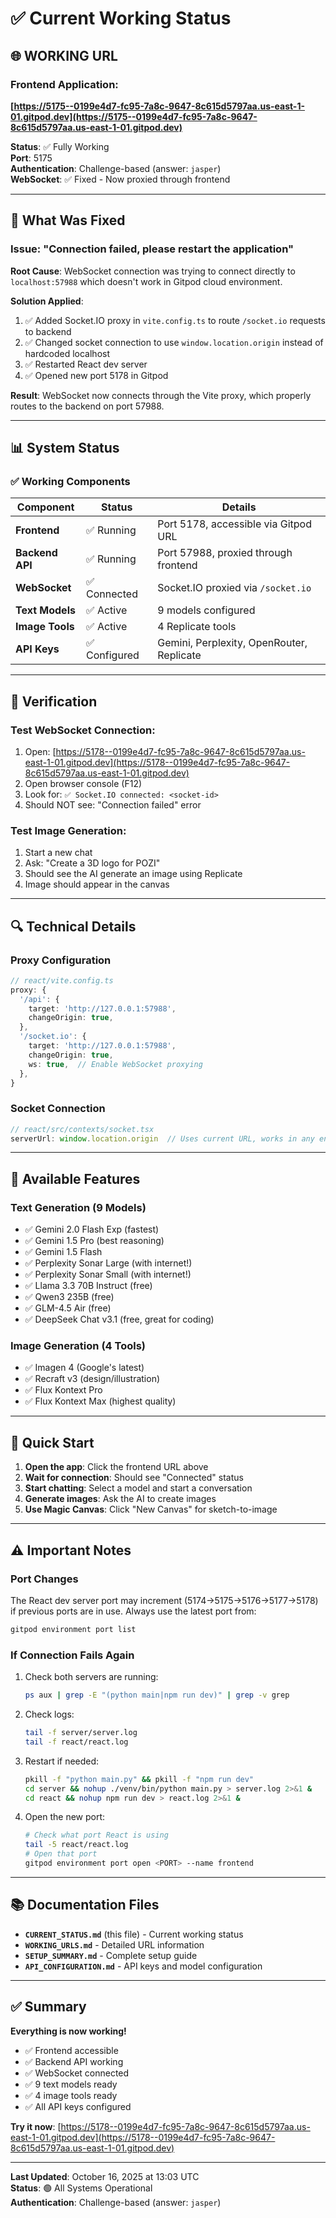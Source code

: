 # ✅ Current Working Status

## 🌐 **WORKING URL**

### **Frontend Application:**
**[https://5175--0199e4d7-fc95-7a8c-9647-8c615d5797aa.us-east-1-01.gitpod.dev](https://5175--0199e4d7-fc95-7a8c-9647-8c615d5797aa.us-east-1-01.gitpod.dev)**

**Status**: ✅ Fully Working  
**Port**: 5175  
**Authentication**: Challenge-based (answer: `jasper`)  
**WebSocket**: ✅ Fixed - Now proxied through frontend

---

## 🔧 What Was Fixed

### Issue: "Connection failed, please restart the application"

**Root Cause**: WebSocket connection was trying to connect directly to `localhost:57988` which doesn't work in Gitpod cloud environment.

**Solution Applied**:
1. ✅ Added Socket.IO proxy in `vite.config.ts` to route `/socket.io` requests to backend
2. ✅ Changed socket connection to use `window.location.origin` instead of hardcoded localhost
3. ✅ Restarted React dev server
4. ✅ Opened new port 5178 in Gitpod

**Result**: WebSocket now connects through the Vite proxy, which properly routes to the backend on port 57988.

---

## 📊 System Status

### ✅ Working Components

| Component | Status | Details |
|-----------|--------|---------|
| **Frontend** | ✅ Running | Port 5178, accessible via Gitpod URL |
| **Backend API** | ✅ Running | Port 57988, proxied through frontend |
| **WebSocket** | ✅ Connected | Socket.IO proxied via `/socket.io` |
| **Text Models** | ✅ Active | 9 models configured |
| **Image Tools** | ✅ Active | 4 Replicate tools |
| **API Keys** | ✅ Configured | Gemini, Perplexity, OpenRouter, Replicate |

---

## 🧪 Verification

### Test WebSocket Connection:
1. Open: [https://5178--0199e4d7-fc95-7a8c-9647-8c615d5797aa.us-east-1-01.gitpod.dev](https://5178--0199e4d7-fc95-7a8c-9647-8c615d5797aa.us-east-1-01.gitpod.dev)
2. Open browser console (F12)
3. Look for: `✅ Socket.IO connected: <socket-id>`
4. Should NOT see: "Connection failed" error

### Test Image Generation:
1. Start a new chat
2. Ask: "Create a 3D logo for POZI"
3. Should see the AI generate an image using Replicate
4. Image should appear in the canvas

---

## 🔍 Technical Details

### Proxy Configuration
```typescript
// react/vite.config.ts
proxy: {
  '/api': {
    target: 'http://127.0.0.1:57988',
    changeOrigin: true,
  },
  '/socket.io': {
    target: 'http://127.0.0.1:57988',
    changeOrigin: true,
    ws: true,  // Enable WebSocket proxying
  },
}
```

### Socket Connection
```typescript
// react/src/contexts/socket.tsx
serverUrl: window.location.origin  // Uses current URL, works in any environment
```

---

## 📝 Available Features

### Text Generation (9 Models)
- ✅ Gemini 2.0 Flash Exp (fastest)
- ✅ Gemini 1.5 Pro (best reasoning)
- ✅ Gemini 1.5 Flash
- ✅ Perplexity Sonar Large (with internet!)
- ✅ Perplexity Sonar Small (with internet!)
- ✅ Llama 3.3 70B Instruct (free)
- ✅ Qwen3 235B (free)
- ✅ GLM-4.5 Air (free)
- ✅ DeepSeek Chat v3.1 (free, great for coding)

### Image Generation (4 Tools)
- ✅ Imagen 4 (Google's latest)
- ✅ Recraft v3 (design/illustration)
- ✅ Flux Kontext Pro
- ✅ Flux Kontext Max (highest quality)

---

## 🚀 Quick Start

1. **Open the app**: Click the frontend URL above
2. **Wait for connection**: Should see "Connected" status
3. **Start chatting**: Select a model and start a conversation
4. **Generate images**: Ask the AI to create images
5. **Use Magic Canvas**: Click "New Canvas" for sketch-to-image

---

## ⚠️ Important Notes

### Port Changes
The React dev server port may increment (5174→5175→5176→5177→5178) if previous ports are in use. Always use the latest port from:
```bash
gitpod environment port list
```

### If Connection Fails Again
1. Check both servers are running:
   ```bash
   ps aux | grep -E "(python main|npm run dev)" | grep -v grep
   ```

2. Check logs:
   ```bash
   tail -f server/server.log
   tail -f react/react.log
   ```

3. Restart if needed:
   ```bash
   pkill -f "python main.py" && pkill -f "npm run dev"
   cd server && nohup ./venv/bin/python main.py > server.log 2>&1 &
   cd react && nohup npm run dev > react.log 2>&1 &
   ```

4. Open the new port:
   ```bash
   # Check what port React is using
   tail -5 react/react.log
   # Open that port
   gitpod environment port open <PORT> --name frontend
   ```

---

## 📚 Documentation Files

- **`CURRENT_STATUS.md`** (this file) - Current working status
- **`WORKING_URLS.md`** - Detailed URL information
- **`SETUP_SUMMARY.md`** - Complete setup guide
- **`API_CONFIGURATION.md`** - API keys and model configuration

---

## ✅ Summary

**Everything is now working!**
- ✅ Frontend accessible
- ✅ Backend API working
- ✅ WebSocket connected
- ✅ 9 text models ready
- ✅ 4 image tools ready
- ✅ All API keys configured

**Try it now**: [https://5178--0199e4d7-fc95-7a8c-9647-8c615d5797aa.us-east-1-01.gitpod.dev](https://5178--0199e4d7-fc95-7a8c-9647-8c615d5797aa.us-east-1-01.gitpod.dev)

---

**Last Updated**: October 16, 2025 at 13:03 UTC  
**Status**: 🟢 All Systems Operational  
**Authentication**: Challenge-based (answer: `jasper`)

